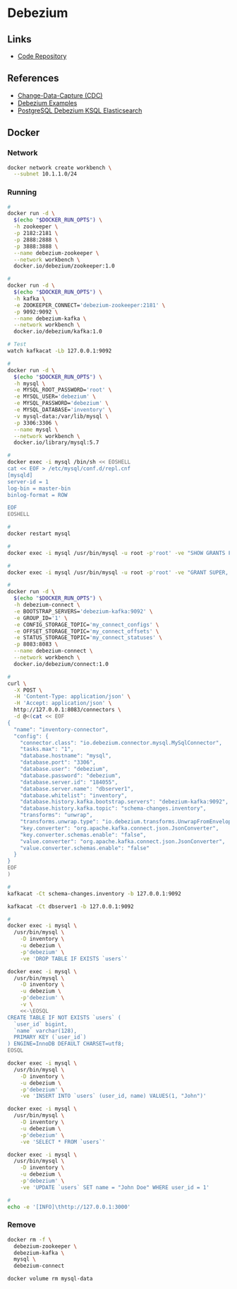 # Debezium

<!--
https://github.com/dskora-rdi/delivery-tracking
https://github.com/andreformento/debezium-tutorial
https://github.com/renardeinside/vogel
https://github.com/viniciusilveira/debezium-poc
https://github.com/MagicBowen/microservice/tree/master/examples/debezium
https://github.com/salimTutuncu/debezium-postgres
https://github.com/dvfeinblum/postgrezium
https://github.com/xtfs/debezium_kafka
https://github.com/emmanuelneri/database-stream-changes
https://github.com/juliuskrah/keycloak-cdc
https://github.com/vianhazman/bus-tracking-producer
https://github.com/dskora/kafka-predictive-streams-example
https://github.com/sohangp/outbox-pattern
https://github.com/SIGLUS/openlmis-ref-reporting
https://github.com/EddyAnalytics/eddy-kafka-graphql-bridge
https://github.com/visionsws/vicente-learning/blob/master/docs/%E4%B8%AD%E9%97%B4%E4%BB%B6/kafka%20connect.md
https://medium.com/@tilakpatidar/streaming-data-from-postgresql-to-kafka-using-debezium-a14a2644906d
https://github.com/singaretti/kafka-debezium-google-cloud
https://medium.com/swlh/change-data-capture-cdc-with-embedded-debezium-and-springboot-6f10cd33d8ec?
https://github.com/YotpoLtd/metorikku/blob/master/e2e/cdc/docker-compose.yml
https://github.com/anzy-sg/debezium-hands-on-labs
https://github.com/ora0600/hackathon-ksql
https://github.com/fatmali/openmrs-spark
-->

## Links

- [Code Repository](https://github.com/debezium/debezium)

## References

- [Change-Data-Capture (CDC)](/cdc.md)
- [Debezium Examples](https://github.com/debezium/debezium-examples)
- [PostgreSQL Debezium KSQL Elasticsearch](https://github.com/confluentinc/examples/tree/5.3.1-post/postgres-debezium-ksql-elasticsearch)

## Docker

<!-- https://github.com/andreformento/debezium-tutorial/search?utf8=%E2%9C%93&q=dbserver1&type= -->

### Network

```sh
docker network create workbench \
  --subnet 10.1.1.0/24
```

### Running

```sh
#
docker run -d \
  $(echo "$DOCKER_RUN_OPTS") \
  -h zookeeper \
  -p 2182:2181 \
  -p 2888:2888 \
  -p 3888:3888 \
  --name debezium-zookeeper \
  --network workbench \
  docker.io/debezium/zookeeper:1.0

#
docker run -d \
  $(echo "$DOCKER_RUN_OPTS") \
  -h kafka \
  -e ZOOKEEPER_CONNECT='debezium-zookeeper:2181' \
  -p 9092:9092 \
  --name debezium-kafka \
  --network workbench \
  docker.io/debezium/kafka:1.0

# Test
watch kafkacat -Lb 127.0.0.1:9092

#
docker run -d \
  $(echo "$DOCKER_RUN_OPTS") \
  -h mysql \
  -e MYSQL_ROOT_PASSWORD='root' \
  -e MYSQL_USER='debezium' \
  -e MYSQL_PASSWORD='debezium' \
  -e MYSQL_DATABASE='inventory' \
  -v mysql-data:/var/lib/mysql \
  -p 3306:3306 \
  --name mysql \
  --network workbench \
  docker.io/library/mysql:5.7

#
docker exec -i mysql /bin/sh << EOSHELL
cat << EOF > /etc/mysql/conf.d/repl.cnf
[mysqld]
server-id = 1
log-bin = master-bin
binlog-format = ROW

EOF
EOSHELL

#
docker restart mysql

#
docker exec -i mysql /usr/bin/mysql -u root -p'root' -ve "SHOW GRANTS FOR 'debezium'@'%'"

#
docker exec -i mysql /usr/bin/mysql -u root -p'root' -ve "GRANT SUPER, REPLICATION CLIENT, REPLICATION SLAVE ON *.* TO 'debezium'@'%'"

#
docker run -d \
  $(echo "$DOCKER_RUN_OPTS") \
  -h debezium-connect \
  -e BOOTSTRAP_SERVERS='debezium-kafka:9092' \
  -e GROUP_ID='1' \
  -e CONFIG_STORAGE_TOPIC='my_connect_configs' \
  -e OFFSET_STORAGE_TOPIC='my_connect_offsets' \
  -e STATUS_STORAGE_TOPIC='my_connect_statuses' \
  -p 8083:8083 \
  --name debezium-connect \
  --network workbench \
  docker.io/debezium/connect:1.0

#
curl \
  -X POST \
  -H 'Content-Type: application/json' \
  -H 'Accept: application/json' \
  http://127.0.0.1:8083/connectors \
  -d @<(cat << EOF
{
  "name": "inventory-connector",
  "config": {
    "connector.class": "io.debezium.connector.mysql.MySqlConnector",
    "tasks.max": "1",
    "database.hostname": "mysql",
    "database.port": "3306",
    "database.user": "debezium",
    "database.password": "debezium",
    "database.server.id": "184055",
    "database.server.name": "dbserver1",
    "database.whitelist": "inventory",
    "database.history.kafka.bootstrap.servers": "debezium-kafka:9092",
    "database.history.kafka.topic": "schema-changes.inventory",
    "transforms": "unwrap",
    "transforms.unwrap.type": "io.debezium.transforms.UnwrapFromEnvelope",
    "key.converter": "org.apache.kafka.connect.json.JsonConverter",
    "key.converter.schemas.enable": "false",
    "value.converter": "org.apache.kafka.connect.json.JsonConverter",
    "value.converter.schemas.enable": "false"
  }
}
EOF
)

#
kafkacat -Ct schema-changes.inventory -b 127.0.0.1:9092

kafkacat -Ct dbserver1 -b 127.0.0.1:9092

#
docker exec -i mysql \
  /usr/bin/mysql \
    -D inventory \
    -u debezium \
    -p'debezium' \
    -ve 'DROP TABLE IF EXISTS `users`'

docker exec -i mysql \
  /usr/bin/mysql \
    -D inventory \
    -u debezium \
    -p'debezium' \
    -v \
    <<-\EOSQL
CREATE TABLE IF NOT EXISTS `users` (
  `user_id` bigint,
  `name` varchar(128),
  PRIMARY KEY (`user_id`)
) ENGINE=InnoDB DEFAULT CHARSET=utf8;
EOSQL

docker exec -i mysql \
  /usr/bin/mysql \
    -D inventory \
    -u debezium \
    -p'debezium' \
    -ve 'INSERT INTO `users` (user_id, name) VALUES(1, "John")'

docker exec -i mysql \
  /usr/bin/mysql \
    -D inventory \
    -u debezium \
    -p'debezium' \
    -ve 'SELECT * FROM `users`'

docker exec -i mysql \
  /usr/bin/mysql \
    -D inventory \
    -u debezium \
    -p'debezium' \
    -ve 'UPDATE `users` SET name = "John Doe" WHERE user_id = 1'

#
echo -e '[INFO]\thttp://127.0.0.1:3000'
```

### Remove

```sh
docker rm -f \
  debezium-zookeeper \
  debezium-kafka \
  mysql \
  debezium-connect

docker volume rm mysql-data
```
